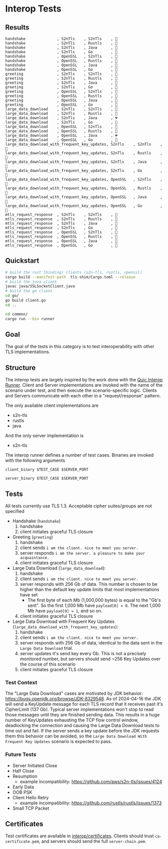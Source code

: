 # Interop Tests
## Results
```
handshake              , S2nTls    , S2nTls    , 🥳
handshake              , S2nTls    , Rustls    , 🥳
handshake              , S2nTls    , Java      , 🥳
handshake              , S2nTls    , Go        , 🥳
handshake              , OpenSSL   , S2nTls    , 🥳
handshake              , OpenSSL   , Rustls    , 🥳
handshake              , OpenSSL   , Java      , 🥳
handshake              , OpenSSL   , Go        , 🥳
greeting               , S2nTls    , S2nTls    , 🥳
greeting               , S2nTls    , Rustls    , 🥳
greeting               , S2nTls    , Java      , 🥳
greeting               , S2nTls    , Go        , 🥳
greeting               , OpenSSL   , S2nTls    , 🥳
greeting               , OpenSSL   , Rustls    , 🥳
greeting               , OpenSSL   , Java      , 🥳
greeting               , OpenSSL   , Go        , 🥳
large_data_download    , S2nTls    , S2nTls    , 🥳
large_data_download    , S2nTls    , Rustls    , 🥳
large_data_download    , S2nTls    , Java      , 💔
large_data_download    , S2nTls    , Go        , 🥳
large_data_download    , OpenSSL   , S2nTls    , 🥳
large_data_download    , OpenSSL   , Rustls    , 🥳
large_data_download    , OpenSSL   , Java      , 💔
large_data_download    , OpenSSL   , Go        , 🥳
large_data_download_with_frequent_key_updates, S2nTls    , S2nTls    , 🥳
large_data_download_with_frequent_key_updates, S2nTls    , Rustls    , 🥳
large_data_download_with_frequent_key_updates, S2nTls    , Java      , 🥳
large_data_download_with_frequent_key_updates, S2nTls    , Go        , 🥳
large_data_download_with_frequent_key_updates, OpenSSL   , S2nTls    , 🥳
large_data_download_with_frequent_key_updates, OpenSSL   , Rustls    , 🥳
large_data_download_with_frequent_key_updates, OpenSSL   , Java      , 🥳
large_data_download_with_frequent_key_updates, OpenSSL   , Go        , 🥳
mtls_request_response  , S2nTls    , S2nTls    , 🥳
mtls_request_response  , S2nTls    , Rustls    , 🥳
mtls_request_response  , S2nTls    , Java      , 🚧
mtls_request_response  , S2nTls    , Go        , 🥳
mtls_request_response  , OpenSSL   , S2nTls    , 🥳
mtls_request_response  , OpenSSL   , Rustls    , 🥳
mtls_request_response  , OpenSSL   , Java      , 🚧
mtls_request_response  , OpenSSL   , Go        , 🥳
```
## Quickstart
```bash
# build the rust (binding) clients (s2n-tls, rustls, openssl)
cargo build --manifest-path  tls-shim/Cargo.toml --release
# build the java client
javac java/SSLSocketClient.java
# build the go client
cd go/
go build client.go
cd ..

cd common/
cargo run --bin runner
```
## Goal
The goal of the tests in this category is to test interoperability with other TLS implementations. 

## Structure
The interop tests are largely inspired by the work done with the [Quic Interop Runner](https://interop.seemann.io). Client and Server implementations are invoked with the name of the scenario under test, and then execute the scenario-specific logic. Clients and Servers communicate with each other in a "request/response" pattern. 

The only available client implementations are
- s2n-tls
- rustls
- java

And the only server implementation is
- s2n-tls

The interop runner defines a number of test cases. Binaries are invoked with the following arguments
```
client_binary $TEST_CASE $SERVER_PORT
```
```
server_binary $TEST_CASE $SERVER_PORT
```

## Tests
All tests currently use TLS 1.3. Acceptable cipher suites/groups are not specified

- Handshake (`handshake`)
    1. handshake
    2. client initiates graceful TLS closure
- Greeting (`greeting`)
    1. handshake
    2. client sends `i am the client. nice to meet you server.`
    3. server responds `i am the server. a pleasure to make your acquaintance.`
    4. client initiates graceful TLS closure
- Large Data Download (`large_data_download`): 
    1. handshake
    2. client sends `i am the client. nice to meet you server.`
    3. server responds with 256 Gb of data. This number is chosen to be higher than the default key update limits that most implementations have set
        - The first byte of each Mb (1,000,000 bytes) is equal to the "Gb's sent". So the first 1,000 Mb have `payload[0] = 0`. The next 1,000 Mb have `payload[0] = 1`, and so on.
    4. client initiates graceful TLS closure
- Large Data Download with Frequent Key Updates (`large_data_download_with_frequent_key_updates`):
    1. handshake
    2. client sends `i am the client. nice to meet you server.`
    3. server responds with 256 Gb of data, identical to the data sent in the `Large Data Download` trial.
    4. server updates it's send key every Gb. This is not a precisely monitored number, but servers should send ~256 Key Updates over the course of this scenario
    5. client initiates graceful TLS closure

### Test Context

The "Large Data Download" cases are motivated by JDK behavior: https://bugs.openjdk.org/browse/JDK-8329548. As of 2024-04-16 the JDK will send a KeyUpdate message for each TLS record that it receives past it's CipherLimit (137 Gb). Typical server implementations won't stop to read those messages until they are finished sending data. This results in a huge number of KeyUpdates exhausting the TCP flow control window, deadlocking the connection and causing the Large Data Download tests to time out and fail. If the server sends a key update before the JDK requests them this behavior can be avoided, so the `Large Data Download With Frequent Key Updates` scenario is expected to pass.

### Future Tests

- Server Initiated Close
- Half Close
- Resumption
    - example incompatibility: https://github.com/aws/s2n-tls/issues/4124
- Early Data
- OOB PSK
- Client Hello Retry
    - example incompatibility: https://github.com/rustls/rustls/issues/1373
- Small TCP Packet

## Certificates

Test certificates are available in [interop/certificates](certificates). Clients should trust `ca-certificate.pem`, and servers should send the full `server-chain.pem`.
